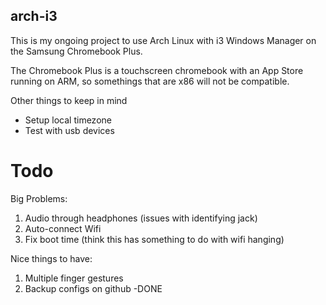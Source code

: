 ## arch-i3

This is my ongoing project to use Arch Linux with i3 Windows Manager on the Samsung Chromebook Plus.

The Chromebook Plus is a touchscreen chromebook with an App Store running on ARM, so somethings that are x86 will not be compatible.

Other things to keep in mind
- Setup local timezone
- Test with usb devices

# Todo

Big Problems:
1. Audio through headphones (issues with identifying jack)
2. Auto-connect Wifi
3. Fix boot time (think this has something to do with wifi hanging)

Nice things to have:
1. Multiple finger gestures
2. Backup configs on github -DONE
